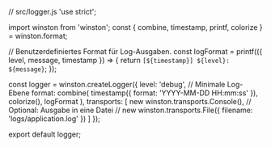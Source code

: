// src/logger.js
'use strict';

import winston from 'winston';
const { combine, timestamp, printf, colorize } = winston.format;

// Benutzerdefiniertes Format für Log-Ausgaben.
const logFormat = printf(({ level, message, timestamp }) => {
  return `[${timestamp}] ${level}: ${message}`;
});

const logger = winston.createLogger({
  level: 'debug', // Minimale Log-Ebene
  format: combine(
    timestamp({ format: 'YYYY-MM-DD HH:mm:ss' }),
    colorize(),
    logFormat
  ),
  transports: [
    new winston.transports.Console(),
    // Optional: Ausgabe in eine Datei
    // new winston.transports.File({ filename: 'logs/application.log' })
  ]
});

export default logger;
